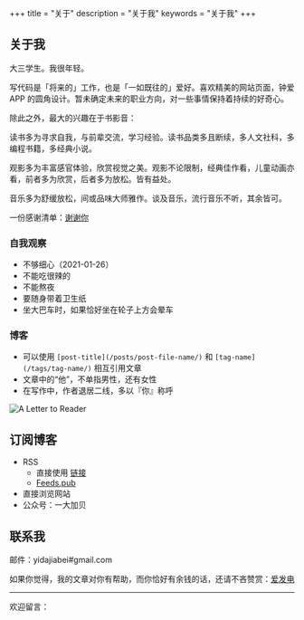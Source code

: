 +++
title = "关于"
description = "关于我"
keywords = "关于我"
+++

## 关于我

大三学生。我很年轻。

写代码是「将来的」工作，也是「一如既往的」爱好。喜欢精美的网站页面，钟爱 APP 的圆角设计。暂未确定未来的职业方向，对一些事情保持着持续的好奇心。

除此之外，最大的兴趣在于书影音：

读书多为寻求自我，与前辈交流，学习经验。读书品类多且断续，多人文社科，多编程书籍，多经典小说。

观影多为丰富感官体验，欣赏视觉之美。观影不论限制，经典佳作看，儿童动画亦看，前者多为欣赏，后者多为放松。皆有益处。

音乐多为舒缓放松，间或品味大师雅作。谈及音乐，流行音乐不听，其余皆可。

一份感谢清单：[谢谢你](https://blog.yidajiabei.xyz/posts/thanks)

### 自我观察

- 不够细心（2021-01-26）
- 不能吃很辣的
- 不能熬夜
- 要随身带着卫生纸
- 坐大巴车时，如果恰好坐在轮子上方会晕车

### 博客

- 可以使用 `[post-title](/posts/post-file-name/)` 和 `[tag-name](/tags/tag-name/)` 相互引用文章
- 文章中的“他”，不单指男性，还有女性
- 在写作中，作者退居二线，多以『你』称呼

![A Letter to Reader](/images/a-letter-to-reader.jpg)

## 订阅博客

- RSS
  - 直接使用 [链接](https://blog.yidajiabei.xyz/index.xml)
  - [Feeds.pub](https://feeds.pub/feed/https%3A%2F%2Fblog.yidajiabei.xyz%2Findex.xml)
- 直接浏览网站
- 公众号：一大加贝

## 联系我

邮件：yidajiabei#gmail.com

如果你觉得，我的文章对你有帮助，而你恰好有余钱的话，还请不吝赞赏：[爱发电](https://afdian.net/@yidajiabei)

---

欢迎留言：

<footer>
<script src="https://utteranc.es/client.js"
        repo= "tianheg/blog"
        issue-term="title"
        label="comment"
        theme="github-light"
        crossorigin="anonymous"
        async>
</script>
</footer>
